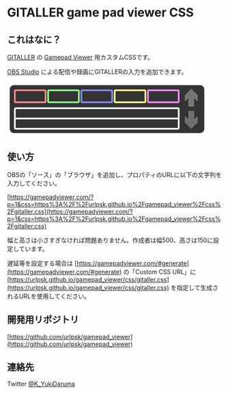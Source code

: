 # GITALLER game pad viewer CSS

## これはなに？

[GITALLER](https://www.dj-dao.com/jp/gitaller) の [Gamepad Viewer](https://gamepadviewer.com/) 用カスタムCSSです。

[OBS Studio](https://obsproject.com/) による配信や録画にGITALLERの入力を追加できます。

![見た目](../img/sample.png)

## 使い方

OBSの「ソース」の「ブラウザ」を追加し、プロパティのURLに以下の文字列を入力してください。

[https://gamepadviewer.com/?p=1&css=https%3A%2F%2Furlpsk.github.io%2Fgamepad_viewer%2Fcss%2Fgitaller.css](https://gamepadviewer.com/?p=1&css=https%3A%2F%2Furlpsk.github.io%2Fgamepad_viewer%2Fcss%2Fgitaller.css)

幅と高さは小さすぎなければ問題ありません。作成者は幅500、高さは150に設定しています。

遅延等を設定する場合は [https://gamepadviewer.com/#generate](https://gamepadviewer.com/#generate) の「Custom CSS URL」に [https://urlpsk.github.io/gamepad_viewer/css/gitaller.css](https://urlpsk.github.io/gamepad_viewer/css/gitaller.css)
を指定して生成されるURLを使用してください。

## 開発用リポジトリ

[https://github.com/urlpsk/gamepad_viewer](https://github.com/urlpsk/gamepad_viewer)

## 連絡先

Twitter [@K_YukiDaruma](https://twitter.com/K_YukiDaruma)